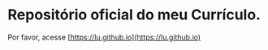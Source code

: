 # Repositório oficial do meu Currículo.

Por favor, acesse [https://lu.github.io](https://lu.github.io)
